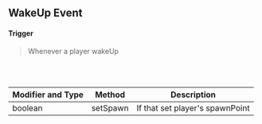 ## WakeUp Event


#### Trigger
> Whenever a player wakeUp
<br>
<br>



Modifier and Type | Method | Description
------- | ------------- | -------------------------------------------------------------
boolean | setSpawn | If that set player's spawnPoint
